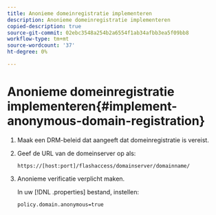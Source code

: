 ```yaml
---
title: Anonieme domeinregistratie implementeren
description: Anonieme domeinregistratie implementeren
copied-description: true
source-git-commit: 02ebc3548a254b2a6554f1ab34afbb3ea5f09bb8
workflow-type: tm+mt
source-wordcount: '37'
ht-degree: 0%

---
```


# Anonieme domeinregistratie implementeren{#implement-anonymous-domain-registration}

1. Maak een DRM-beleid dat aangeeft dat domeinregistratie is vereist.
1. Geef de URL van de domeinserver op als:

   ```
   https://[host:port]/flashaccess/domainserver/domainname/
   ```

1. Anonieme verificatie verplicht maken.

   In uw [!DNL .properties] bestand, instellen:

   ```
   policy.domain.anonymous=true 
   ```
